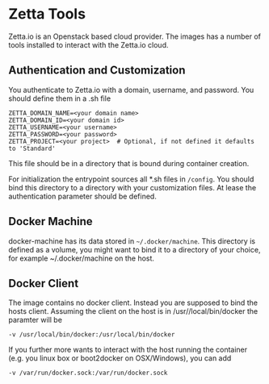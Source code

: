 # Zetta Tools

Zetta.io is an Openstack based cloud provider. The images has a number of tools installed to interact with the
Zetta.io cloud.

## Authentication and Customization

You authenticate to Zetta.io with a domain, username, and password. You should define them in a .sh file
```
ZETTA_DOMAIN_NAME=<your domain name>
ZETTA_DOMAIN_ID=<your domain id>
ZETTA_USERNAME=<your username>
ZETTA_PASSWORD=<your password>
ZETTA_PROJECT=<your project>  # Optional, if not defined it defaults to 'Standard'
```

This file should be in a directory that is bound during container creation.

For initialization the entrypoint sources all \*.sh files in ```/config```. You should bind this directory to a directory with your customization files. At lease the authentication parameter should be defined.

## Docker Machine

docker-machine has its data stored in ``~/.docker/machine``. This directory is defined as a volume, you might want to bind it to a directory of your choice, for example ~/.docker/machine on the host.

## Docker Client

The image contains no docker client. Instead you are supposed to bind the hosts client. Assuming the client on the host is in /usr//local/bin/docker the paramter will be
```
-v /usr/local/bin/docker:/usr/local/bin/docker
```

If you further more wants to interact with the host running the container (e.g. you linux box or boot2docker on OSX/Windows), you can add
```
-v /var/run/docker.sock:/var/run/docker.sock
```
